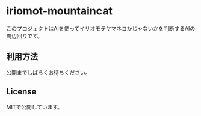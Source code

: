 # iriomot-mountaincat
このプロジェクトはAIを使ってイリオモテヤマネコかじゃないかを判断するAIの周辺回りです。

## 利用方法
公開までしばらくお待ちください。

## License
MITで公開しています。
